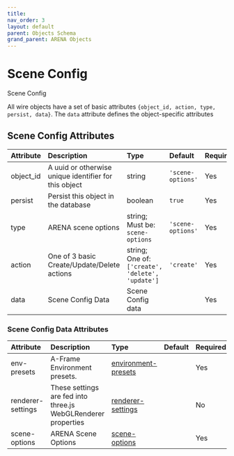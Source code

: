 ```yaml
---
title: 
nav_order: 3
layout: default
parent: Objects Schema
grand_parent: ARENA Objects
---
```



Scene Config
============


Scene Config

All wire objects have a set of basic attributes ```{object_id, action, type, persist, data}```. The ```data``` attribute defines the object-specific attributes

Scene Config Attributes
------------------------

|Attribute|Description|Type|Default|Required|
| :--- | :--- | :--- | :--- | :--- |
|object_id|A uuid or otherwise unique identifier for this object|string|```'scene-options'```|Yes|
|persist|Persist this object in the database|boolean|```true```|Yes|
|type|ARENA scene options|string; Must be: ```scene-options```|```'scene-options'```|Yes|
|action|One of 3 basic Create/Update/Delete actions|string; One of: ```['create', 'delete', 'update']```|```'create'```|Yes|
|data|Scene Config Data|Scene Config data||Yes|

### Scene Config Data Attributes

|Attribute|Description|Type|Default|Required|
| :--- | :--- | :--- | :--- | :--- |
|env-presets|A-Frame Environment presets. |[environment-presets](environment-presets)||Yes|
|renderer-settings|These settings are fed into three.js WebGLRenderer properties|[renderer-settings](renderer-settings)||No|
|scene-options|ARENA Scene Options|[scene-options](scene-options)||Yes|
